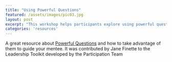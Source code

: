 ```yaml
---
title: "Using Powerful Questions"
featured: /assets/images/pic03.jpg
layout: post
excerpt: "This workshop helps participants explore using powerful questions. Developing this key skill can help open conversations, increase creativity, make better decisions, build stronger teams, and help focus. This workshop will take you through a series of reflections and activities that will help you practice asking powerful questions."
categories: 'resources'
---
```


A great resource about [Powerful Questions](https://leadership.mozilla.community/method/using-powerful-questions/) and how to take advantage of them to guide your mentee. It was contributed by Jane Finette to the Leadership Toolkit developed by the Participation Team
